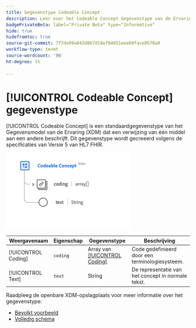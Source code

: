 ```yaml
---
title: Gegevenstype Codeable Concept
description: Leer over het Codeable Concept Gegevenstype van de Ervaring van het Concept (XDM).
badgePrivateBeta: label="Private Beta" type="Informative"
hide: true
hidefromtoc: true
source-git-commit: 7f7de89a843d867d18ef84051eee69face0570a0
workflow-type: tm+mt
source-wordcount: '96'
ht-degree: 1%

---
```


# [!UICONTROL Codeable Concept] gegevenstype

[!UICONTROL Codeable Concept] is een standaardgegevenstype van het Gegevensmodel van de Ervaring (XDM) dat een verwijzing van één middel aan een andere beschrijft. Dit gegevenstype wordt gecreeerd volgens de specificaties van Versie 5 van HL7 FHIR.

![ Codeable Concept gegevenstype structuur ](../../images/data-types/healthcare/codeable-concept.png)

| Weergavenaam | Eigenschap | Gegevenstype | Beschrijving |
| --- | --- | --- | --- |
| [!UICONTROL Coding] | `coding` | Array van [[!UICONTROL Coding]](../healthcare/coding.md) | Code gedefinieerd door een terminologiesysteem. |
| [!UICONTROL Text] | `text` | String | De representatie van het concept in normale tekst. |

Raadpleeg de openbare XDM-opslagplaats voor meer informatie over het gegevenstype:

* [ Bevolkt voorbeeld ](https://github.com/adobe/xdm/blob/master/extensions/industry/healthcare/fhir/datatypes/codeablereference.example.1.json)
* [ Volledig schema ](https://github.com/adobe/xdm/blob/master/extensions/industry/healthcare/fhir/datatypes/codeableconcept.schema.json)
